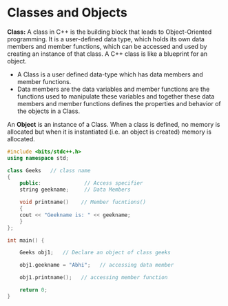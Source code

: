 # Classes and Objects

**Class:** A class in C++ is the building block that leads to Object-Oriented programming. It is a user-defined data type, which holds its own data members and member functions, which can be accessed and used by creating an instance of that class. A C++ class is like a blueprint for an object.

- A Class is a user defined data-type which has data members and member functions.
- Data members are the data variables and member functions are the functions used to manipulate these variables and together these data members   and member functions defines the properties and behavior of the objects in a Class.

An **Object** is an instance of a Class. When a class is defined, no memory is allocated but when it is instantiated (i.e. an object is created) memory is allocated.

```cpp
#include <bits/stdc++.h>
using namespace std;

class Geeks   // class name
{
	public:              // Access specifier
	string geekname;     // Data Members

	void printname()    // Member fucntions()
	{
	cout << "Geekname is: " << geekname;
	}
};

int main() {

	Geeks obj1;   // Declare an object of class geeks

	obj1.geekname = "Abhi";   // accessing data member	

	obj1.printname();   // accessing member function

	return 0;
}
```